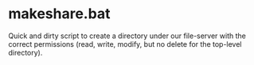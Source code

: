 makeshare.bat
=============
Quick and dirty script to create a directory under our file-server with the correct permissions (read, write, modify, but no delete for the top-level directory).
